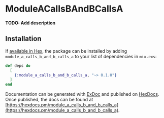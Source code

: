 # ModuleACallsBAndBCallsA

**TODO: Add description**

## Installation

If [available in Hex](https://hex.pm/docs/publish), the package can be installed
by adding `module_a_calls_b_and_b_calls_a` to your list of dependencies in `mix.exs`:

```elixir
def deps do
  [
    {:module_a_calls_b_and_b_calls_a, "~> 0.1.0"}
  ]
end
```

Documentation can be generated with [ExDoc](https://github.com/elixir-lang/ex_doc)
and published on [HexDocs](https://hexdocs.pm). Once published, the docs can
be found at [https://hexdocs.pm/module_a_calls_b_and_b_calls_a](https://hexdocs.pm/module_a_calls_b_and_b_calls_a).

